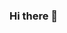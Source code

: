 ### Hi there 👋

<!--
**VicBoChen/VicBoChen** is a ✨ _special_ ✨ repository because its `README.md` (this file) appears on your GitHub profile.

Here are some ideas to get you started:

- 🔭 I’m currently working on 碼農
- 🌱 I’m currently learning python
- 👯 I’m looking to collaborate on ...
- 🤔 I’m looking for help with ...
- 💬 Ask me about how to become a 碼農
📫 How to reach me: ...
- 😄 Pronouns: ...
- ⚡ Fun fact: ...
-->
